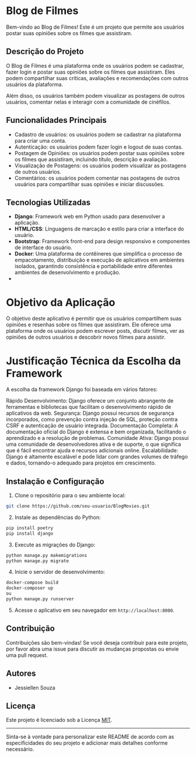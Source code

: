 # Blog de Filmes

Bem-vindo ao Blog de Filmes! Este é um projeto que permite aos usuários postar suas opiniões sobre os filmes que assistiram.

## Descrição do Projeto

O Blog de Filmes é uma plataforma onde os usuários podem se cadastrar, fazer login e postar suas opiniões sobre os filmes que assistiram. Eles podem compartilhar suas críticas, avaliações e recomendações com outros usuários da plataforma.

Além disso, os usuários também podem visualizar as postagens de outros usuários, comentar nelas e interagir com a comunidade de cinéfilos.

## Funcionalidades Principais

- Cadastro de usuários: os usuários podem se cadastrar na plataforma para criar uma conta.
- Autenticação: os usuários podem fazer login e logout de suas contas.
- Postagem de Opiniões: os usuários podem postar suas opiniões sobre os filmes que assistiram, incluindo título, descrição e avaliação.
- Visualização de Postagens: os usuários podem visualizar as postagens de outros usuários.
- Comentários: os usuários podem comentar nas postagens de outros usuários para compartilhar suas opiniões e iniciar discussões.

## Tecnologias Utilizadas

- **Django**: Framework web em Python usado para desenvolver a aplicação.
- **HTML/CSS**: Linguagens de marcação e estilo para criar a interface do usuário.
- **Bootstrap**: Framework front-end para design responsivo e componentes de interface do usuário.
- **Docker**: Uma plataforma de contêineres que simplifica o processo de empacotamento, distribuição e execução de aplicativos em ambientes isolados, garantindo consistência e portabilidade entre diferentes ambientes de desenvolvimento e produção.
- 
# Objetivo da Aplicação
O objetivo deste aplicativo é permitir que os usuários compartilhem suas opiniões e resenhas sobre os filmes que assistiram. Ele oferece uma plataforma onde os usuários podem escrever posts, discutir filmes, ver as opiniões de outros usuários e descobrir novos filmes para assistir.

# Justificação Técnica da Escolha da Framework
A escolha da framework Django foi baseada em vários fatores:

Rápido Desenvolvimento: Django oferece um conjunto abrangente de ferramentas e bibliotecas que facilitam o desenvolvimento rápido de aplicativos da web.
Segurança: Django possui recursos de segurança incorporados, como prevenção contra injeção de SQL, proteção contra CSRF e autenticação de usuário integrada.
Documentação Completa: A documentação oficial do Django é extensa e bem organizada, facilitando o aprendizado e a resolução de problemas.
Comunidade Ativa: Django possui uma comunidade de desenvolvedores ativa e de suporte, o que significa que é fácil encontrar ajuda e recursos adicionais online.
Escalabilidade: Django é altamente escalável e pode lidar com grandes volumes de tráfego e dados, tornando-o adequado para projetos em crescimento.

## Instalação e Configuração

1. Clone o repositório para o seu ambiente local:

```bash
git clone https://github.com/seu-usuario/BlogMovies.git
```

2. Instale as dependências do Python:

```bash
pip install poetry
pip install django
```

3. Execute as migrações do Django:

```bash
python manage.py makemigrations
python manage.py migrate
```

4. Inicie o servidor de desenvolvimento:

```bash
docker-compose build
docker-composer up
ou
python manage.py runserver
```

5. Acesse o aplicativo em seu navegador em `http://localhost:8000`.

## Contribuição

Contribuições são bem-vindas! Se você deseja contribuir para este projeto, por favor abra uma issue para discutir as mudanças propostas ou envie uma pull request.

## Autores

- Jessiellen Souza

## Licença

Este projeto é licenciado sob a Licença [MIT](https://opensource.org/licenses/MIT).

---

Sinta-se à vontade para personalizar este README de acordo com as especificidades do seu projeto e adicionar mais detalhes conforme necessário.
